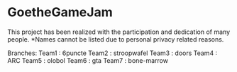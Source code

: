 # GoetheGameJam
This project has been realized with the participation and dedication of many people.
  *Names cannot be listed due to personal privacy related reasons.

Branches:
Team1 : 6puncte
Team2 : stroopwafel
Team3 : doors
Team4 : ARC
Team5 : olobol
Team6 : gta
Team7 : bone-marrow

